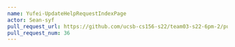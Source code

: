 ```yaml
---
name: Yufei-UpdateHelpRequestIndexPage
actor: Sean-syf
pull_request_url: https://github.com/ucsb-cs156-s22/team03-s22-6pm-2/pull/36
pull_request_num: 36
---
```

